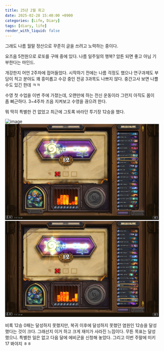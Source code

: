 ```yaml
---
title: 25년 2월 회고
date: 2025-02-28 15:40:00 +0900
categories: [Life, Diary]
tags: [diary, life]
render_with_liquid: false
---
```


그래도 나름 월말 정산으로 꾸준히 글을 쓰려고 노력하는 중이다.

요즈음 5천원으로 로또를 구매 중에 있다. 나름 일주일의 행복? 암튼 되면 좋고 아님 기부한다는 마인드.

개강한지 어언 2주차에 접어들었다. 시작하기 전에는 나름 걱정도 했으나 연구과제도 부담이 적고 분야도 꽤 흥미롭고
수강 중인 전공 3과목도 나쁘지 않다. 중간고사 보면 나쁠 수도 있긴 한데 ㅋㅋ

수영 첫 수업을 이번 주에 가졌는데, 오랜만에 하는 전신 운동이라 그런지 아직도 몸이 좀 뻐근하다. 3~4주차 즈음 지켜보고
수영을 끊으려 한다. 

뭐 딱히 특별한 건 없었고 최근에 그토록 바라던 투기장 12승을 했다.


<img src='../assets/img/post/hearthstone/Hearthstone Screenshot 02-21-25 22.19.58.png' alt = "image">
<img src='../assets/img/post/hearthstone/Hearthstone Screenshot 02-22-25 00.40.27.png' alt = "image">
<img src='../assets/img/post/hearthstone/Hearthstone Screenshot 02-22-25 00.40.38.png' alt = "image">

비록 12승 0패는 달성하지 못했지만, 복귀 이후에 달성하지 못했던 염원인 12승을 달성했다는 것이 크다. 그래선지 이거 하고 크게 재미가 사라진 느낌이다. 무튼 목표는 달성했으니. 특별한 일은 없고 다음 달에 에비군을 신청해 놓았다. 그리고 이번 주말에 미키17 봐야지 ㅎㅎ